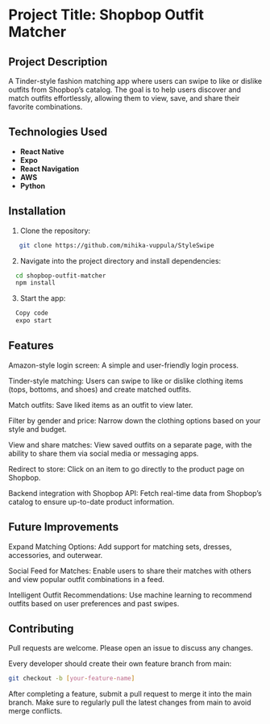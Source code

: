 # Project Title: Shopbop Outfit Matcher

## Project Description
A Tinder-style fashion matching app where users can swipe to like or dislike outfits from Shopbop’s catalog. The goal is to help users discover and match outfits effortlessly, allowing them to view, save, and share their favorite combinations.

## Technologies Used
- **React Native**
- **Expo**
- **React Navigation**
- **AWS**
- **Python**

## Installation
1. Clone the repository:
```bash
   git clone https://github.com/mihika-vuppula/StyleSwipe
```

2. Navigate into the project directory and install dependencies:
```bash
  cd shopbop-outfit-matcher
  npm install
```

3. Start the app:
```bash
  Copy code
  expo start
```

## Features
Amazon-style login screen: A simple and user-friendly login process.

Tinder-style matching: Users can swipe to like or dislike clothing items (tops, bottoms, and shoes) and create matched outfits.

Match outfits: Save liked items as an outfit to view later.

Filter by gender and price: Narrow down the clothing options based on your style and budget.

View and share matches: View saved outfits on a separate page, with the ability to share them via social media or messaging apps.

Redirect to store: Click on an item to go directly to the product page on Shopbop.

Backend integration with Shopbop API: Fetch real-time data from Shopbop’s catalog to ensure up-to-date product information.

## Future Improvements
Expand Matching Options: Add support for matching sets, dresses, accessories, and outerwear.

Social Feed for Matches: Enable users to share their matches with others and view popular outfit combinations in a feed.

Intelligent Outfit Recommendations: Use machine learning to recommend outfits based on user preferences and past swipes.

## Contributing
Pull requests are welcome. Please open an issue to discuss any changes.

Every developer should create their own feature branch from main:

```bash
git checkout -b [your-feature-name]
``` 
After completing a feature, submit a pull request to merge it into the main branch.
Make sure to regularly pull the latest changes from main to avoid merge conflicts.
